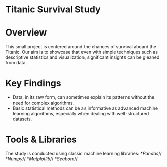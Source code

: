 # Titanic Survival Study
# Overview
This small project is centered around the chances of survival aboard the Titanic. Our aim is to showcase that even with simple techniques such as descriptive statistics and visualization, significant insights can be gleaned from data.
# Key Findings
- Data, in its raw form, can sometimes explain its patterns without the need for complex algorithms.
- Basic statistical methods can be as informative as advanced machine learning algorithms, especially when dealing with well-structured datasets.
# Tools & Libraries
The study is conducted using classic machine learning libraries:
**Pandas*//
**Numpy*//
**Matplotlib*//
**Seaborn*//
